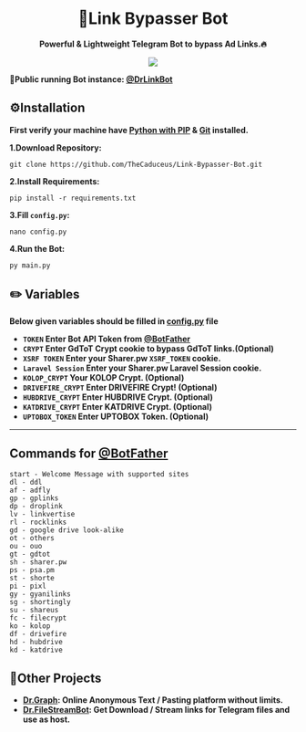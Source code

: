 <h1 align="center"><b>🔗Link Bypasser Bot</b></h1>
<p align="center"><b>Powerful & Lightweight Telegram Bot to bypass Ad Links.🔥</b></p>
<div align="center"><a href="https://colab.research.google.com/github/TheCaduceus/Link-Bypasser/blob/main/Link_Pass.ipynb"><img src="https://camo.githubusercontent.com/84f0493939e0c4de4e6dbe113251b4bfb5353e57134ffd9fcab6b8714514d4d1/68747470733a2f2f636f6c61622e72657365617263682e676f6f676c652e636f6d2f6173736574732f636f6c61622d62616467652e737667"></a></div>

<p><b>🌟Public running Bot instance: <a href="https://DrLinkBot.t.me/">@DrLinkBot</a></b></p>

## ⚙️Installation
**First verify your machine have <a href="https://www.python.org/downloads/">Python with PIP</a> & <a href="https://git-scm.com/downloads">Git</a> installed.**

**1.Download Repository:**
```
git clone https://github.com/TheCaduceus/Link-Bypasser-Bot.git
```
**2.Install Requirements:**
```
pip install -r requirements.txt
```
**3.Fill `config.py`:**
```
nano config.py
```
**4.Run the Bot:**
```
py main.py
```
## ✏️ Variables
**Below given variables should be filled in <a href="https://github.com/TheCaduceus/Link-Bypasser-Bot/blob/main/config.py">config.py</a> file**
- **`TOKEN` Enter Bot API Token from <a href="https://BotFather.t.me">@BotFather</a>**
- **`CRYPT` Enter GdToT Crypt cookie to bypass GdToT links.(Optional)**
- **`XSRF TOKEN` Enter your Sharer.pw `XSRF_TOKEN` cookie.**
- **`Laravel Session` Enter your Sharer.pw Laravel Session cookie.**
- **`KOLOP_CRYPT` Your KOLOP Crypt. (Optional)**
- **`DRIVEFIRE_CRYPT` Enter DRIVEFIRE Crypt! (Optional)**
- **`HUBDRIVE_CRYPT` Enter HUBDRIVE Crypt. (Optional)**
- **`KATDRIVE_CRYPT` Enter KATDRIVE Crypt. (Optional)**
- **`UPTOBOX_TOKEN` Enter UPTOBOX Token. (Optional)**
---


## Commands for <a href="https://BotFather.t.me">@BotFather</a>

```
start - Welcome Message with supported sites
dl - ddl
af - adfly
gp - gplinks
dp - droplink
lv - linkvertise
rl - rocklinks
gd - google drive look-alike
ot - others
ou - ouo
gt - gdtot
sh - sharer.pw
ps - psa.pm
st - shorte
pi - pixl
gy - gyanilinks
sg - shortingly
su - shareus
fc - filecrypt
ko - kolop
df - drivefire
hd - hubdrive
kd - katdrive
```
## 🍵Other Projects
- **<a href="https://drgraph.cf/">Dr.Graph</a>: Online Anonymous Text / Pasting platform without limits.**
- **<a href="https://drfilestreambot.t.me/">Dr.FileStreamBot</a>: Get Download / Stream links for Telegram files and use as host.**
